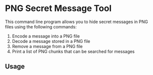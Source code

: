 # PNG Secret Message Tool

This command line program allows you to hide secret messages in PNG files using the following commands:

1. Encode a message into a PNG file
2. Decode a message stored in a PNG file
3. Remove a message from a PNG file
4. Print a list of PNG chunks that can be searched for messages

## Usage
